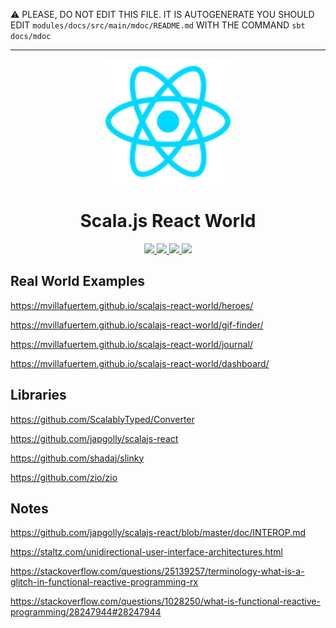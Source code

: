 :warning: PLEASE, DO NOT EDIT THIS FILE.
IT IS AUTOGENERATE YOU SHOULD EDIT `modules/docs/src/main/mdoc/README.md`
WITH THE COMMAND `sbt docs/mdoc`

---


<p align="center"><img width="200" src="https://raw.githubusercontent.com/mvillafuertem/scalajs-react-world/master/reactjs-icon.svg"/></p>
<h1 align="center">Scala.js React World</h1>
<p align="center">
  <a href="https://github.com/mvillafuertem/scalajs-react-world/actions?query=workflow%3A%22scalaci%22">
    <img src="https://github.com/mvillafuertem/scalajs-react-world/workflows/scalaci/badge.svg"/>
  </a>
  <a href="https://www.scala-js.org">
    <img src="https://img.shields.io/badge/scala.js-1.1.1-red.svg?logo=scala&logoColor=red"/>
  </a>
  <a href="https://www.oracle.com/technetwork/java/javase/11all-relnotes-5013287.html">
    <img src="https://img.shields.io/badge/jdk-11.0.8-orange.svg?logo=java&logoColor=white"/>
  </a>
  <a href="https://github.com/sbt/sbt/releases">
    <img src="https://img.shields.io/badge/sbt-1.3.13-blue.svg?logo=sbt"/>
  </a>
</p>

## Real World Examples

https://mvillafuertem.github.io/scalajs-react-world/heroes/

https://mvillafuertem.github.io/scalajs-react-world/gif-finder/

https://mvillafuertem.github.io/scalajs-react-world/journal/

https://mvillafuertem.github.io/scalajs-react-world/dashboard/

## Libraries

https://github.com/ScalablyTyped/Converter

https://github.com/japgolly/scalajs-react

https://github.com/shadaj/slinky

https://github.com/zio/zio

## Notes

https://github.com/japgolly/scalajs-react/blob/master/doc/INTEROP.md

https://staltz.com/unidirectional-user-interface-architectures.html

https://stackoverflow.com/questions/25139257/terminology-what-is-a-glitch-in-functional-reactive-programming-rx

https://stackoverflow.com/questions/1028250/what-is-functional-reactive-programming/28247944#28247944